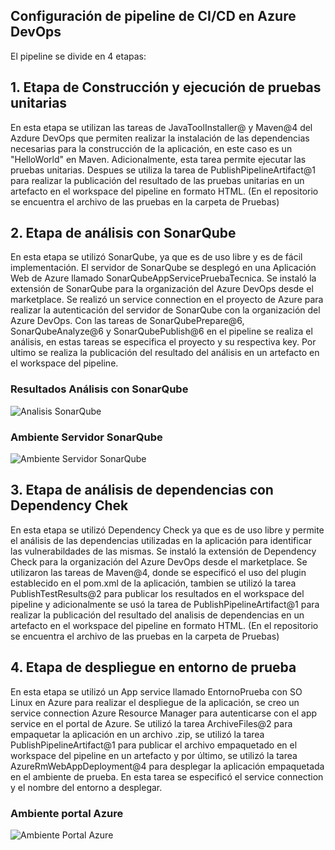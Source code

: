 ## **Configuración de pipeline de CI/CD en Azure DevOps**
El pipeline se divide en 4 etapas: 
## **1. Etapa de Construcción y ejecución de pruebas unitarias**
En esta etapa se utilizan las tareas de JavaToolInstaller@ y Maven@4 del Azdure DevOps que permiten realizar la instalación de las dependencias necesarias para la construcción de la aplicación, en este caso es un "HelloWorld" en Maven. Adicionalmente, esta tarea permite ejecutar las pruebas unitarias. Despues se utiliza la tarea de PublishPipelineArtifact@1 para realizar la publicación del resultado de las pruebas unitarias en un artefacto en el workspace del pipeline en formato HTML. (En el repositorio se encuentra el archivo de las pruebas en la carpeta de Pruebas)

## **2. Etapa de análisis con SonarQube**
En esta etapa se utilizó SonarQube, ya que es de uso libre y es de fácil implementación. El servidor de SonarQube se desplegó en una Aplicación Web de Azure llamado SonarQubeAppServicePruebaTecnica. Se instaló la extensión de SonarQube para la organización del Azure DevOps desde el marketplace. Se realizó un service connection en el proyecto de Azure para realizar la autenticación del servidor de SonarQube con la organización del Azure DevOps. Con las tareas de SonarQubePrepare@6, SonarQubeAnalyze@6 y SonarQubePublish@6 en el pipeline se realiza el análisis, en estas tareas se especifica el proyecto y su respectiva key. Por ultimo se realiza la publicación del resultado del análisis en un artefacto en el workspace del pipeline.
### Resultados Análisis con SonarQube
![Analisis SonarQube]([https://github.com/thomaspena/helloworld/ArchivosAdjuntos/analisisSonarQube.png](https://github.com/thomaspena/helloworld/blob/master/ArchivosAdjuntos/analisisSonarQube.png))
### Ambiente Servidor SonarQube
![Ambiente Servidor SonarQube]([https://github.com/thomaspena/helloworld/ArchivosAdjuntos/SonarQube.png](https://github.com/thomaspena/helloworld/blob/master/ArchivosAdjuntos/SonarQube.png))
## **3. Etapa de análisis de dependencias con Dependency Chek**
En esta etapa se utilizó Dependency Check ya que es de uso libre y permite el análisis de las dependencias utilizadas en la aplicación para identificar las vulnerabildades de las mismas. Se instaló la extensión de Dependency Check para la organización del Azure DevOps desde el marketplace. Se utilizaron las tareas de Maven@4, donde se especificó el uso del plugin establecido en el pom.xml de la aplicación, tambien se utilizó la tarea PublishTestResults@2 para publicar los resultados en el workspace del pipeline y adicionalmente se usó la tarea de PublishPipelineArtifact@1 para realizar la publicación del resultado del analisis de dependencias en un artefacto en el workspace del pipeline en formato HTML. (En el repositorio se encuentra el archivo de las pruebas en la carpeta de Pruebas)


## **4. Etapa de despliegue en entorno de prueba**
En esta etapa se utilizó un App service llamado EntornoPrueba con SO Linux en Azure para realizar el despliegue de la aplicación, se creo un service connection Azure Resource Manager para autenticarse con el app service en el portal de Azure. Se utilizó la tarea ArchiveFiles@2 para empaquetar la aplicación en un archivo .zip, se utilizó la tarea PublishPipelineArtifact@1 para publicar el archivo empaquetado en el workspace del pipeline en un artefacto y por último, se utilizó la tarea AzureRmWebAppDeployment@4 para desplegar la aplicación empaquetada en el ambiente de prueba. En esta tarea se especificó el service connection y el nombre del entorno a desplegar.
### Ambiente portal Azure
 ![Ambiente Portal Azure](https://github.com/thomaspena/helloworld/blob/master/ArchivosAdjuntos/EntornoPrueba.pnghttps://github.com/thomaspena/helloworld/ArchivosAdjuntos/EntornoPrueba.png)
